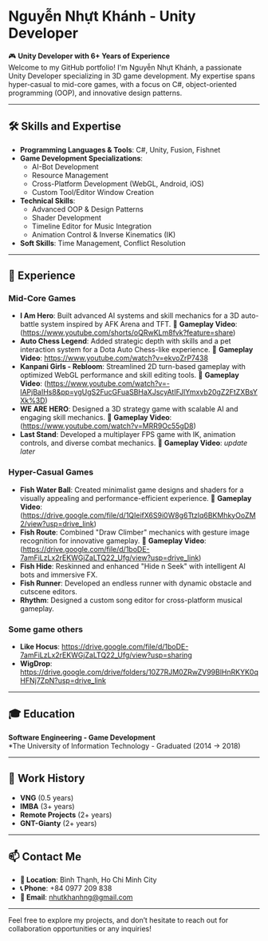 # Nguyễn Nhựt Khánh - Unity Developer

🎮 **Unity Developer with 6+ Years of Experience**  
Welcome to my GitHub portfolio! I'm Nguyễn Nhựt Khánh, a passionate Unity Developer specializing in 3D game development. My expertise spans hyper-casual to mid-core games, with a focus on C#, object-oriented programming (OOP), and innovative design patterns.

---

## 🛠️ Skills and Expertise

- **Programming Languages & Tools**: C#, Unity, Fusion, Fishnet
- **Game Development Specializations**:
  - AI-Bot Development
  - Resource Management
  - Cross-Platform Development (WebGL, Android, iOS)
  - Custom Tool/Editor Window Creation
- **Technical Skills**:
  - Advanced OOP & Design Patterns
  - Shader Development
  - Timeline Editor for Music Integration
  - Animation Control & Inverse Kinematics (IK)
- **Soft Skills**: Time Management, Conflict Resolution

---

## 💼 Experience


### **Mid-Core Games**
- **I Am Hero**: Built advanced AI systems and skill mechanics for a 3D auto-battle system inspired by AFK Arena and TFT.
  🎥 **Gameplay Video**:  (https://www.youtube.com/shorts/oQRwKLm8fvk?feature=share)
- **Auto Chess Legend**: Added strategic depth with skills and a pet interaction system for a Dota Auto Chess-like experience.
  🎥 **Gameplay Video**:  https://www.youtube.com/watch?v=ekvoZrP7438
- **Kanpani Girls - Rebloom**: Streamlined 2D turn-based gameplay with optimized WebGL performance and skill editing tools.
  🎥 **Gameplay Video**:  (https://www.youtube.com/watch?v=-lAPjBaIHs8&pp=ygUgS2FucGFuaSBHaXJscyAtIFJlYmxvb20gZ2FtZXBsYXk%3D)
- **WE ARE HERO**: Designed a 3D strategy game with scalable AI and engaging skill mechanics.
  🎥 **Gameplay Video**:  (https://www.youtube.com/watch?v=MRR9Oc55gD8)
- **Last Stand**: Developed a multiplayer FPS game with IK, animation controls, and diverse combat mechanics.
  🎥 **Gameplay Video**:  *update later*

### **Hyper-Casual Games**
- **Fish Water Ball**: Created minimalist game designs and shaders for a visually appealing and performance-efficient experience.
  🎥 **Gameplay Video**:  (https://drive.google.com/file/d/1QIeifX6S9i0W8g6Ttzlq6BKMhkyOoZM2/view?usp=drive_link)
- **Fish Route**: Combined "Draw Climber" mechanics with gesture image recognition for innovative gameplay.
  🎥 **Gameplay Video**:  (https://drive.google.com/file/d/1boDE-7amFiLzLx2rEKWGjZaLTQ22_Ufg/view?usp=drive_link)
- **Fish Hide**: Reskinned and enhanced "Hide n Seek" with intelligent AI bots and immersive FX.
- **Fish Runner**: Developed an endless runner with dynamic obstacle and cutscene editors.
- **Rhythm**: Designed a custom song editor for cross-platform musical gameplay.

### **Some game others**
- **Like Hocus**: https://drive.google.com/file/d/1boDE-7amFiLzLx2rEKWGjZaLTQ22_Ufg/view?usp=sharing
- **WigDrop**: https://drive.google.com/drive/folders/10Z7RJM0ZRwZV99BlHnRKYK0qHFNj7ZpN?usp=drive_link
---

## 🎓 Education

**Software Engineering - Game Development**  
*The University of Information Technology - Graduated (2014 -> 2018)

---

## 🌟 Work History

- **VNG** (0.5 years)
- **IMBA** (3+ years)
- **Remote Projects** (2+ years)
- **GNT-Gianty** (2+ years)

---

## 📫 Contact Me

- **📍 Location**: Bình Thạnh, Ho Chi Minh City
- **📞 Phone**: +84 0977 209 838
- **📧 Email**: nhutkhanhng@gmail.com

---

Feel free to explore my projects, and don’t hesitate to reach out for collaboration opportunities or any inquiries!
